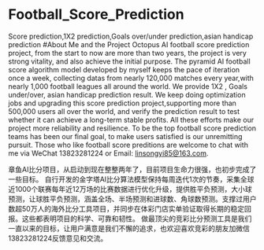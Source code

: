 # Football_Score_Prediction
Score prediction,1X2 prediction,Goals over/under prediction,asian handicap prediction
#About Me and the Project
Octopus AI football score prediction project, from the start to now are more than two years, the project is very strong vitality, and also achieve the initial purpose. The pyramid AI football score algorithm model developed by myself keeps the pace of iteration once a week, collecting datas from nearly 120,000 matches every year,with nearly 1,000 football leagues all around the world. We provide 1X2 , Goals under/over, asian handicap prediction result. We keep doing optimization jobs and upgrading this score prediction project,supporting more than 500,000 users all over the world, and verify the prediction result to test whether it can achieve a long-term stable profits. All these efforts make our project more reliability and resilience. To be the top football score prediction teams has been our final goal, to make users satisfied is our unremitting pursuit. Those who like football score preditions are welcome to chat with me via WeChat 13823281224 or Email: linsongyi85@163.com.

章鱼AI比分项目，从启动到现在整整两年了，目前项目生命力很强，也初步完成了一些目标。 自行开发的金字塔AI比分算法模型保持每周迭代1次的节奏，采集全球近1000个联赛每年近12万场的比赛数据进行优化升级，提供胜平负预测，大小球预测，让球胜平负预测，涵盖全场、半场预测和进球数、角球数预测。支撑过用户数超50万人的海外比分工具项目，并同步在体彩门店实单验证取得长期的稳定回报。这些都表明项目的科学、可靠和韧性。 做最顶尖的竞彩比分预测工具是我们一直以来的目标，让用户满意是我们不懈的追求，也欢迎喜欢竞彩的朋友加微信13823281224反馈意见和交流。
